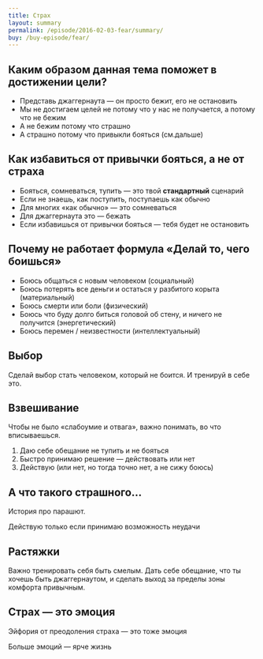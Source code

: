 ```yaml
---
title: Страх
layout: summary
permalink: /episode/2016-02-03-fear/summary/
buy: /buy-episode/fear/
---
```



## Каким образом данная тема поможет в достижении цели?

- Представь джаггернаута — он просто бежит, его не остановить
- Мы не достигаем целей не потому что у нас не получается, а потому что не бежим
- А не бежим потому что страшно
- А страшно потому что привыкли бояться (см.дальше)

## Как избавиться от привычки бояться, а не от страха

- Бояться, сомневаться, тупить — это твой **стандартный** сценарий
- Если не знаешь, как поступить, поступаешь как обычно
- Для многих «как обычно» — это сомневаться
- Для джаггернаута это — бежать
- Если избавишься от привычки бояться — тебя будет не остановить

## Почему не работает формула «Делай то, чего боишься»

- Боюсь общаться с новым человеком (социальный)
- Боюсь потерять все деньги и остаться у разбитого корыта (материальный)
- Боюсь смерти или боли (физический)
- Боюсь что буду долго биться головой об стену, и ничего не получится (энергетический)
- Боюсь перемен / неизвестности (интеллектуальный)

## Выбор

Сделай выбор стать человеком, который не боится. И тренируй в себе это.

## Взвешивание

Чтобы не было «слабоумие и отвага», важно понимать, во что вписываешься.

1. Даю себе обещание не тупить и не бояться
2. Быстро принимаю решение — действовать или нет
3. Действую (или нет, но тогда точно нет, а не сижу боюсь)

## А что такого страшного...

История про парашют.

Действую только если принимаю возможность неудачи

## Растяжки

Важно тренировать себя быть смелым. Дать себе обещание, что ты хочешь быть джаггернаутом, и сделать выход за пределы зоны комфорта привычным.

## Страх — это эмоция

Эйфория от преодоления страха — это тоже эмоция

Больше эмоций — ярче жизнь